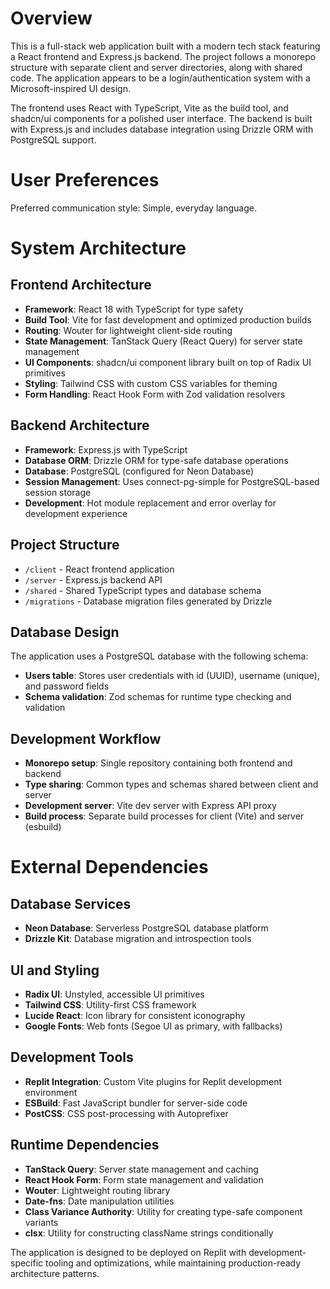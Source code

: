 # Overview

This is a full-stack web application built with a modern tech stack featuring a React frontend and Express.js backend. The project follows a monorepo structure with separate client and server directories, along with shared code. The application appears to be a login/authentication system with a Microsoft-inspired UI design.

The frontend uses React with TypeScript, Vite as the build tool, and shadcn/ui components for a polished user interface. The backend is built with Express.js and includes database integration using Drizzle ORM with PostgreSQL support.

# User Preferences

Preferred communication style: Simple, everyday language.

# System Architecture

## Frontend Architecture
- **Framework**: React 18 with TypeScript for type safety
- **Build Tool**: Vite for fast development and optimized production builds
- **Routing**: Wouter for lightweight client-side routing
- **State Management**: TanStack Query (React Query) for server state management
- **UI Components**: shadcn/ui component library built on top of Radix UI primitives
- **Styling**: Tailwind CSS with custom CSS variables for theming
- **Form Handling**: React Hook Form with Zod validation resolvers

## Backend Architecture
- **Framework**: Express.js with TypeScript
- **Database ORM**: Drizzle ORM for type-safe database operations
- **Database**: PostgreSQL (configured for Neon Database)
- **Session Management**: Uses connect-pg-simple for PostgreSQL-based session storage
- **Development**: Hot module replacement and error overlay for development experience

## Project Structure
- `/client` - React frontend application
- `/server` - Express.js backend API
- `/shared` - Shared TypeScript types and database schema
- `/migrations` - Database migration files generated by Drizzle

## Database Design
The application uses a PostgreSQL database with the following schema:
- **Users table**: Stores user credentials with id (UUID), username (unique), and password fields
- **Schema validation**: Zod schemas for runtime type checking and validation

## Development Workflow
- **Monorepo setup**: Single repository containing both frontend and backend
- **Type sharing**: Common types and schemas shared between client and server
- **Development server**: Vite dev server with Express API proxy
- **Build process**: Separate build processes for client (Vite) and server (esbuild)

# External Dependencies

## Database Services
- **Neon Database**: Serverless PostgreSQL database platform
- **Drizzle Kit**: Database migration and introspection tools

## UI and Styling
- **Radix UI**: Unstyled, accessible UI primitives
- **Tailwind CSS**: Utility-first CSS framework
- **Lucide React**: Icon library for consistent iconography
- **Google Fonts**: Web fonts (Segoe UI as primary, with fallbacks)

## Development Tools
- **Replit Integration**: Custom Vite plugins for Replit development environment
- **ESBuild**: Fast JavaScript bundler for server-side code
- **PostCSS**: CSS post-processing with Autoprefixer

## Runtime Dependencies
- **TanStack Query**: Server state management and caching
- **React Hook Form**: Form state management and validation
- **Wouter**: Lightweight routing library
- **Date-fns**: Date manipulation utilities
- **Class Variance Authority**: Utility for creating type-safe component variants
- **clsx**: Utility for constructing className strings conditionally

The application is designed to be deployed on Replit with development-specific tooling and optimizations, while maintaining production-ready architecture patterns.